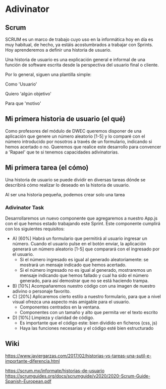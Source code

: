 # Adivinator

## Scrum

SCRUM es un marco de trabajo cuyo uso en la informática hoy en día es muy habitual, de hecho, ya estáis acostumbrados a trabajar con Sprints. Hoy aprenderemos a definir una historia de usuario.

Una historia de usuario es una explicación general e informal de una función de software escrita desde la perspectiva del usuario final o cliente.

Por lo general, siguen una plantilla simple:

Como 'Usuario'

Quiero 'algún objetivo'

Para que 'motivo'

## Mi primera historia de usuario (el qué)

Como profesores del módulo de DWEC queremos disponer de una aplicación que genere un número aleatorio [1-5] y lo comparé con el número introducido por nosotros a través de un formulario, indicando si hemos acertado o no. Queremos que realice este desarrollo para convencer a 'Rapael' que te si tenemos capacidades adivinatorias.


## Mi primera tarea (el cómo)

Una historia de usuario se puede dividir en diversas tareas dónde se describirá cómo realizar lo deseado en la historia de usuario.

Al ser una historia pequeña, podemos crear solo una tarea

### Adivinator Task

Desarrollaremos un nuevo componente que agregaremos a nuestro App.js con el que hemos estado trabajando este Sprint.
Este componente cumplirá con los siguientes requisitos:

 * A) [60%] Habrá un formulario que permitirá al usuario ingresar un número. Cuando el usuario pulse en el botón enviar, la aplicación generará un número aleatorio [1-5] que comparará con el ingresado por el usuario. 
    * Si el número ingresado es igual al generado aleatoriamente: se mostrará un mensaje indicado que hemos acertado.
    * Si el número ingresado no es igual al generado, mostraremos un mensaje indicando que hemos fallado y cual ha sido el número generado, para así demostrar que no se está haciendo trampa.
* B) [10%] Acompañaremos nuestro código con una imagen de nuestro adivino o personaje  favorito.
* C) [20%] Aplicaremos cierto estilo a nuestro formulario, para que a nivel visual ofrezca una aspecto más amigable para el usuario.
    * Componentes centrados en la ventana.
    * Componentes con un tamaño y alto que permita ver el texto escrito
* D) [10%] Limpieza y claridad de código. 
    * Es importante que el código este: bien dividido en ficheros (css, js)
    * Haya las funciones necesarias y el código esté bien estructurado

## Wiki


https://www.javiergarzas.com/2017/02/historias-vs-tareas-una-sutil-e-importante-diferencia.html

https://scrum.mx/informate/historias-de-usuario
https://scrumguides.org/docs/scrumguide/v2020/2020-Scrum-Guide-Spanish-European.pdf
